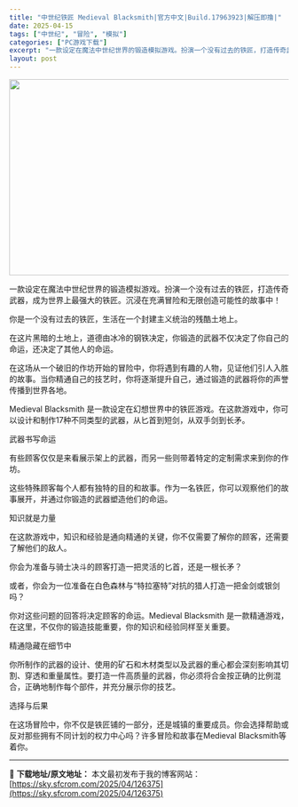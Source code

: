 ```yaml
---
title: "中世纪铁匠 Medieval Blacksmith|官方中文|Build.17963923|解压即撸|"
date: 2025-04-15
tags: ["中世纪", "冒险", "模拟"]
categories: ["PC游戏下载"]
excerpt: "一款设定在魔法中世纪世界的锻造模拟游戏。扮演一个没有过去的铁匠，打造传奇武器，成为世界上最强大的铁匠。沉浸在充满冒险和无限创造可能性的故事中！ 你是一个没有过去的铁匠，生活在一个封建主义统治的残酷土地上。 在这片黑暗的土地上，道德由冰冷的钢铁决定，你锻造的武器不仅决定了你自己的命运，还决定了其他人的&hellip;"
layout: post
---
```


<img class="aligncenter size-full wp-image-126364" src="https://sky.sfcrom.com/wp-content/uploads/2025/04/2025041507515977.webp" alt="" width="616" height="353" />

一款设定在魔法中世纪世界的锻造模拟游戏。扮演一个没有过去的铁匠，打造传奇武器，成为世界上最强大的铁匠。沉浸在充满冒险和无限创造可能性的故事中！

你是一个没有过去的铁匠，生活在一个封建主义统治的残酷土地上。

在这片黑暗的土地上，道德由冰冷的钢铁决定，你锻造的武器不仅决定了你自己的命运，还决定了其他人的命运。

在这场从一个破旧的作坊开始的冒险中，你将遇到有趣的人物，见证他们引人入胜的故事。当你精通自己的技艺时，你将逐渐提升自己，通过锻造的武器将你的声誉传播到世界各地。

Medieval Blacksmith 是一款设定在幻想世界中的铁匠游戏。在这款游戏中，你可以设计和制作17种不同类型的武器，从匕首到短剑，从双手剑到长矛。

武器书写命运

有些顾客仅仅是来看展示架上的武器，而另一些则带着特定的定制需求来到你的作坊。

这些特殊顾客每个人都有独特的目的和故事。作为一名铁匠，你可以观察他们的故事展开，并通过你锻造的武器塑造他们的命运。

知识就是力量

在这款游戏中，知识和经验是通向精通的关键，你不仅需要了解你的顾客，还需要了解他们的敌人。

你会为准备与骑士决斗的顾客打造一把灵活的匕首，还是一根长矛？

或者，你会为一位准备在白色森林与“特拉塞特”对抗的猎人打造一把金剑或银剑吗？

你对这些问题的回答将决定顾客的命运。Medieval Blacksmith 是一款精通游戏，在这里，不仅你的锻造技能重要，你的知识和经验同样至关重要。

精通隐藏在细节中

你所制作的武器的设计、使用的矿石和木材类型以及武器的重心都会深刻影响其切割、穿透和重量属性。要打造一件高质量的武器，你必须将合金按正确的比例混合，正确地制作每个部件，并充分展示你的技艺。

选择与后果

在这场冒险中，你不仅是铁匠铺的一部分，还是城镇的重要成员。你会选择帮助或反对那些拥有不同计划的权力中心吗？许多冒险和故事在Medieval Blacksmith等着你。

---
📖 **下载地址/原文地址：** 本文最初发布于我的博客网站：[https://sky.sfcrom.com/2025/04/126375](https://sky.sfcrom.com/2025/04/126375)
